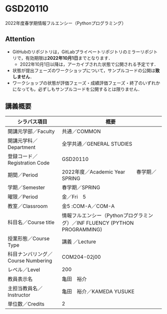 # GSD20110

2022年度春学期情報フルエンシー（Pythonプログラミング）

## Attention
- GitHubのリポジトリは，GitLabプライベートリポジトリのミラーリポジトリで，有効期限は**2022年10月1日**までとなります．
    - 2022年10月1日以降は，アーカイブされた状態で公開される予定です．
- 状態が提出フェーズのワークショップについて，サンプルコードの公開は**致しません**．
- ワークショップの状態が評価フェーズ・成績評価フェーズ・終了のいずれかになっても，必ずしもサンプルコードを公開するとは限りません．

## 講義概要

| シラバス項目 | 概要 |
| --- | --- |
開講元学部／Faculty | 共通／COMMON
開講元学科／Department | 全学共通／GENERAL STUDIES
登録コード／Registration Code | GSD20110
期間／Period | 2022年度／Academic Year 　　春学期／SPRING
学期／Semester | 春学期／SPRING
曜限／Period | 金／Fri　5
教室／Classroom | 金5 :COM-A／COM-A
科目名／Course title | 情報フルエンシー（Pythonプログラミング）／INF FLUENCY (PYTHON PROGRAMMING)
授業形態／Course Type | 講義 ／Lecture
科目ナンバリング／Course Numbering | COM204-02j00
レベル／Level | 200
教員表示名 | 亀田　裕介
主担当教員名／Instructor | 亀田　裕介／KAMEDA YUSUKE
単位数／Credits | 2

